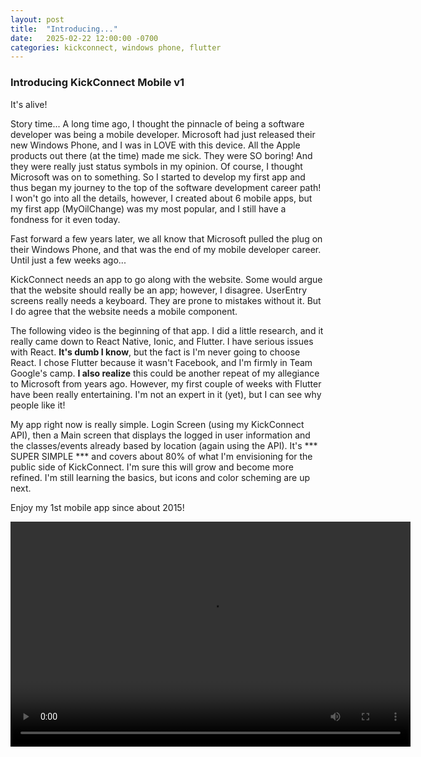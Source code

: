 ```yaml
---
layout: post
title:  "Introducing..."
date:   2025-02-22 12:00:00 -0700
categories: kickconnect, windows phone, flutter
---
```


### Introducing KickConnect Mobile v1
It's alive!

Story time... A long time ago, I thought the pinnacle of being a software developer was being a mobile developer. Microsoft had just released their new Windows Phone, and I was in LOVE with this device. All the Apple products out there (at the time) made me sick. They were SO boring! And they were really just status symbols in my opinion. Of course, I thought Microsoft was on to something. So I started to develop my first app and thus began my journey to the top of the software development career path! I won't go into all the details, however, I created about 6 mobile apps, but my first app (MyOilChange) was my most popular, and I still have a fondness for it even today.

Fast forward a few years later, we all know that Microsoft pulled the plug on their Windows Phone, and that was the end of my mobile developer career. Until just a few weeks ago...

KickConnect needs an app to go along with the website. Some would argue that the website should really be an app; however, I disagree. UserEntry screens really needs a keyboard. They are prone to mistakes without it. But I do agree that the website needs a mobile component.

The following video is the beginning of that app. I did a little research, and it really came down to React Native, Ionic, and Flutter. I have serious issues with React. **It's dumb I know**, but the fact is I'm never going to choose React. I chose Flutter because it wasn't Facebook, and I'm firmly in Team Google's camp. **I also realize** this could be another repeat of my allegiance to Microsoft from years ago. However, my first couple of weeks with Flutter have been really entertaining. I'm not an expert in it (yet), but I can see why people like it!

My app right now is really simple. Login Screen (using my KickConnect API), then a Main screen that displays the logged in user information and the classes/events already based by location (again using the API). It's *** SUPER SIMPLE *** and covers about 80% of what I'm envisioning for the public side of KickConnect. I'm sure this will grow and become more refined. I'm still learning the basics, but icons and color scheming are up next.

Enjoy my 1st mobile app since about 2015!

<video width="640" height="360" controls>
  <source src="/assets/video/KCMobile-V1.mp4" type="video/mp4">
  Your browser does not support the video tag.
</video>